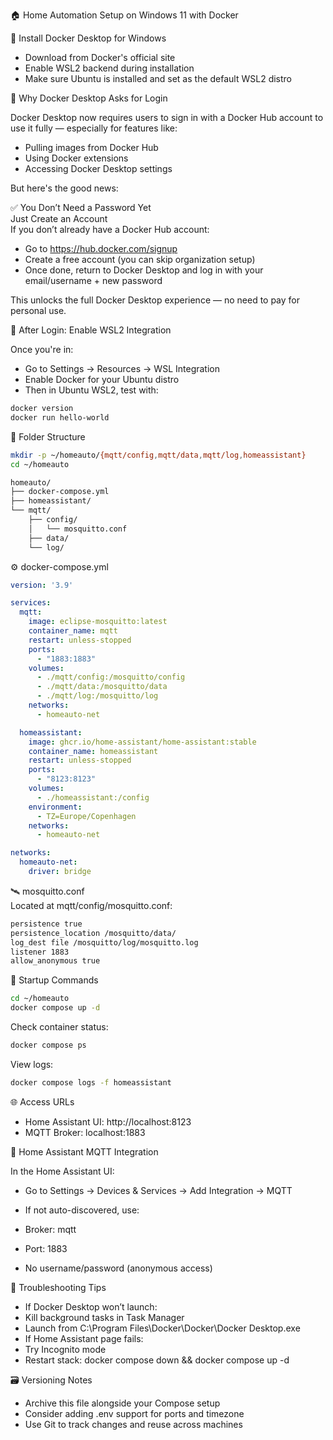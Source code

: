 🏠 Home Automation Setup on Windows 11 with Docker 


🧱 Install Docker Desktop for Windows
- Download from Docker's official site
- Enable WSL2 backend during installation
- Make sure Ubuntu is installed and set as the default WSL2 distro  


🔐 Why Docker Desktop Asks for Login  

Docker Desktop now requires users to sign in with a Docker Hub account to use it fully — especially for features like:
- Pulling images from Docker Hub
- Using Docker extensions
- Accessing Docker Desktop settings

But here's the good news:

✅ You Don’t Need a Password Yet  
Just Create an Account  
If you don’t already have a Docker Hub account:

- Go to https://hub.docker.com/signup
- Create a free account (you can skip organization setup)
- Once done, return to Docker Desktop and log in with your email/username + new password

This unlocks the full Docker Desktop experience — no need to pay for personal use.

🧭 After Login: Enable WSL2 Integration

Once you're in:
- Go to Settings → Resources → WSL Integration
- Enable Docker for your Ubuntu distro
- Then in Ubuntu WSL2, test with:

```bash
docker version
docker run hello-world
```

📁 Folder Structure

```bash
mkdir -p ~/homeauto/{mqtt/config,mqtt/data,mqtt/log,homeassistant}
cd ~/homeauto
```


```bash
homeauto/
├── docker-compose.yml
├── homeassistant/
└── mqtt/
    ├── config/
    │   └── mosquitto.conf
    ├── data/
    └── log/
```

⚙️ docker-compose.yml

```yaml
version: '3.9'

services:
  mqtt:
    image: eclipse-mosquitto:latest
    container_name: mqtt
    restart: unless-stopped
    ports:
      - "1883:1883"
    volumes:
      - ./mqtt/config:/mosquitto/config
      - ./mqtt/data:/mosquitto/data
      - ./mqtt/log:/mosquitto/log
    networks:
      - homeauto-net

  homeassistant:
    image: ghcr.io/home-assistant/home-assistant:stable
    container_name: homeassistant
    restart: unless-stopped
    ports:
      - "8123:8123"
    volumes:
      - ./homeassistant:/config
    environment:
      - TZ=Europe/Copenhagen
    networks:
      - homeauto-net

networks:
  homeauto-net:
    driver: bridge

```

🛰️ mosquitto.conf  
Located at mqtt/config/mosquitto.conf:

```bash
persistence true
persistence_location /mosquitto/data/
log_dest file /mosquitto/log/mosquitto.log
listener 1883
allow_anonymous true
```


🚀 Startup Commands

```bash
cd ~/homeauto
docker compose up -d
```

Check container status:

```bash
docker compose ps
```

View logs:

```bash
docker compose logs -f homeassistant
```


🌐 Access URLs

- Home Assistant UI: http://localhost:8123
- MQTT Broker: localhost:1883

🧪 Home Assistant MQTT Integration

In the Home Assistant UI:

- Go to Settings → Devices & Services → Add Integration → MQTT
- If not auto-discovered, use:


- Broker: mqtt
- Port: 1883
- No username/password (anonymous access)

🧯 Troubleshooting Tips

- If Docker Desktop won’t launch:
- Kill background tasks in Task Manager
- Launch from C:\Program Files\Docker\Docker\Docker Desktop.exe
- If Home Assistant page fails:
- Try Incognito mode
- Restart stack: docker compose down && docker compose up -d

🗃️ Versioning Notes
- Archive this file alongside your Compose setup
- Consider adding .env support for ports and timezone
- Use Git to track changes and reuse across machines


